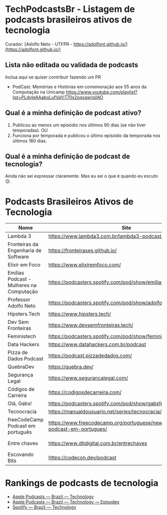 # TechPodcastsBr - Listagem de podcasts brasileiros ativos de tecnologia

Curador: [Adolfo Neto - UTFPR - https://adolfont.github.io/](https://adolfont.github.io/)

## Lista não editada ou validada de podcasts

Inclua aqui se quiser contribuir fazendo um PR 

- PodCast: Memórias e Histórias em comemoração aos 55 anos da Computação na Unicamp https://www.youtube.com/playlist?list=PLdyIeAAaboLufVaYiT70s2oqxawrqjlAO

## Qual é a minha definição de podcast ativo?

1. Publicou ao menos um episódio nos últimos 90 dias (se não tiver temporadas). OU
2. Funciona por temporada e publicou o último episódio da temporada nos últimos 180 dias.

## Qual é a minha definição de podcast de tecnologia?

Ainda não sei expressar claramente. Mas eu sei o que é quando eu escuto 😊. 

# Podcasts Brasileiros Ativos de Tecnologia

| Nome                                     | Site                                                    | Feed (RSS)                                   |
| ---------------------------------------- | ------------------------------------------------------- | -------------------------------------------- |
| Lambda 3                                 | https://www.lambda3.com.br/lambda3-podcast/             | https://www.lambda3.com.br/feed/podcast      |
| Fronteiras da Engenharia de Software     | https://fronteirases.github.io/                         | https://anchor.fm/s/248c0568/podcast/rss     |
| Elixir em Foco                           | https://www.elixiremfoco.com/                           | https://anchor.fm/s/4d4944e8/podcast/rss     |
| Emílias Podcast - Mulheres na Computação | https://podcasters.spotify.com/pod/show/emilias-podcast | https://anchor.fm/s/10f2ba74/podcast/rss     |
| Professor Adolfo Neto                    | https://podcasters.spotify.com/pod/show/adolfont        | https://anchor.fm/s/10f2ba74/podcast/rss     |
| Hipsters.Tech                            | https://www.hipsters.tech/                              | https://www.hipsters.tech/feed/podcast/      |
| Dev Sem Fronteiras                       | https://www.devsemfronteiras.tech/                      |                                              |
| Feministech                              | https://podcasters.spotify.com/pod/show/feministech     | https://anchor.fm/s/596af3fc/podcast/rss     |
| Data Hackers                             | https://www.datahackers.com.br/podcast                  |                                              |
| Pizza de Dados Podcast                   | https://podcast.pizzadedados.com/                       | https://podcast.pizzadedados.com/feed.xml    |
| QuebraDev                                | https://quebra.dev/                                     | https://anchor.fm/s/1c1d0328/podcast/rss     |
| Segurança Legal                          | https://www.segurancalegal.com/                         | https://www.segurancalegal.com/feed/podcast/ |
| Códigos de Carreira                      | https://codigosdecarreira.com/                          | https://anchor.fm/s/d995ddbc/podcast/rss     |
| Olá, Gabs!                               | https://podcasters.spotify.com/pod/show/gabsferreira    | https://anchor.fm/s/327b16f0/podcast/rss     |
| Tecnocracia                              | https://manualdousuario.net/series/tecnocracia/         | https://manualdousuario.net/feed/podcast/tecnocracia/     |
| freeCodeCamp Podcast em português        | https://www.freecodecamp.org/portuguese/news/freecodecamp-podcast-em-portugues/        | https://feeds.transistor.fm/freecodecamp-podcast-em-portugues     |
| Entre chaves                             | https://www.dtidigital.com.br/entrechaves               | https://open.spotify.com/show/1ub9YZKamdMKdKbLia4YrX?si=e763c29197984ea7 |
| Escovando Bits                           | https://codecon.dev/podcast                             | https://anchor.fm/s/f0dc6c5c/podcast/rss |

# Rankings de podcasts de tecnologia

- [Apple Podcasts — Brazil — Technology](https://chartable.com/charts/itunes/br-technology-podcasts)
- [Apple Podcasts — Brazil — Technology — Episodes](https://chartable.com/charts/itunes/br-technology-episodes)
- [Spotify — Brazil — Technology](https://chartable.com/charts/spotify/brazil-technology)
